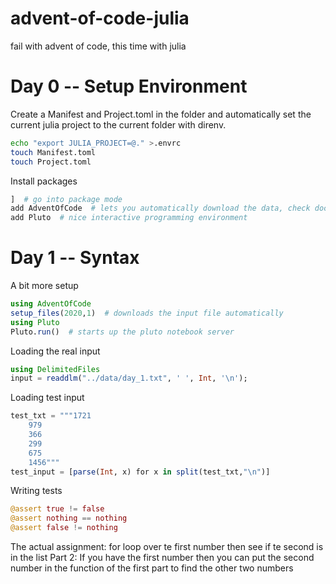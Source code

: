 # advent-of-code-julia
fail with advent of code, this time with julia

# Day 0 -- Setup Environment

Create a Manifest and Project.toml in the folder and automatically set the current julia project to the current folder with direnv.

```bash
echo "export JULIA_PROJECT=@." >.envrc
touch Manifest.toml
touch Project.toml
```

Install packages

```julia
]  # go into package mode
add AdventOfCode  # lets you automatically download the data, check docs for how to setup the cookie
add Pluto  # nice interactive programming environment
```

# Day 1 -- Syntax

A bit more setup 

```julia
using AdventOfCode
setup_files(2020,1)  # downloads the input file automatically
using Pluto
Pluto.run()  # starts up the pluto notebook server
```

Loading the real input

```julia
using DelimitedFiles
input = readdlm("../data/day_1.txt", ' ', Int, '\n');
```

Loading test input

```julia
test_txt = """1721
	979
	366
	299
	675
	1456"""
test_input = [parse(Int, x) for x in split(test_txt,"\n")]
```

Writing tests

```julia
@assert true != false
@assert nothing == nothing
@assert false != nothing
```

The actual assignment: for loop over te first number then see if te second is in the list
Part 2: If you have the first number then you can put the second number in the function of the first part to find the other two numbers


